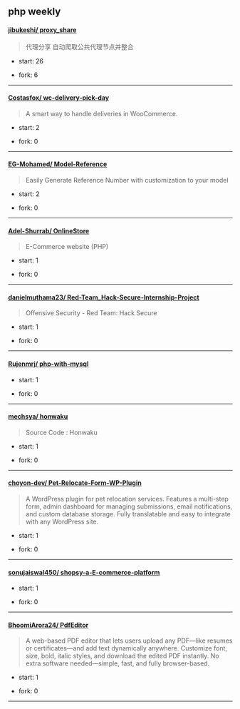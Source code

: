## php weekly

#### [jibukeshi/ proxy_share](https://github.com/jibukeshi/proxy_share)
>  代理分享 自动爬取公共代理节点并整合
+ start: 26
+ fork: 6
---
#### [Costasfox/ wc-delivery-pick-day](https://github.com/Costasfox/wc-delivery-pick-day)
>  A smart way to handle deliveries in WooCommerce.
+ start: 2
+ fork: 0
---
#### [EG-Mohamed/ Model-Reference](https://github.com/EG-Mohamed/Model-Reference)
>  Easily Generate Reference Number with customization to your model
+ start: 2
+ fork: 0
---
#### [Adel-Shurrab/ OnlineStore](https://github.com/Adel-Shurrab/OnlineStore)
>  E-Commerce website (PHP)
+ start: 1
+ fork: 0
---
#### [danielmuthama23/ Red-Team_Hack-Secure-Internship-Project](https://github.com/danielmuthama23/Red-Team_Hack-Secure-Internship-Project)
>  Offensive Security - Red Team: Hack Secure
+ start: 1
+ fork: 0
---
#### [Rujenmrj/ php-with-mysql](https://github.com/Rujenmrj/php-with-mysql)
>  
+ start: 1
+ fork: 0
---
#### [mechsya/ honwaku](https://github.com/mechsya/honwaku)
>  Source Code : Honwaku
+ start: 1
+ fork: 0
---
#### [choyon-dev/ Pet-Relocate-Form-WP-Plugin](https://github.com/choyon-dev/Pet-Relocate-Form-WP-Plugin)
>  A WordPress plugin for pet relocation services. Features a multi-step form, admin dashboard for managing submissions, email notifications, and custom database storage. Fully translatable and easy to integrate with any WordPress site.
+ start: 1
+ fork: 0
---
#### [sonujaiswal450/ shopsy-a-E-commerce-platform](https://github.com/sonujaiswal450/shopsy-a-E-commerce-platform)
>  
+ start: 1
+ fork: 0
---
#### [BhoomiArora24/ PdfEditor](https://github.com/BhoomiArora24/PdfEditor)
>  A web-based PDF editor that lets users upload any PDF—like resumes or certificates—and add text dynamically anywhere. Customize font, size, bold, italic styles, and download the edited PDF instantly. No extra software needed—simple, fast, and fully browser-based.
+ start: 1
+ fork: 0
---